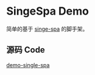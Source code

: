 # SingeSpa Demo

简单的基于 [singe-spa](https://single-spa.js.org/) 的脚手架。

## 源码 Code

[demo-single-spa](https://github.com/crossjs/spax/tree/master/examples/demo-single-spa)
